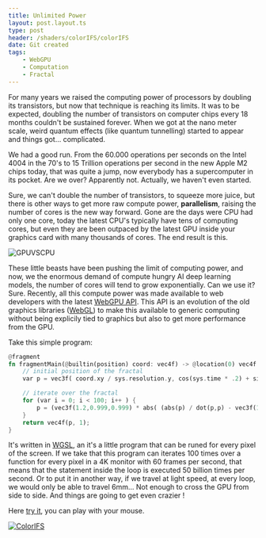 ```yaml
---
title: Unlimited Power
layout: post.layout.ts
type: post
header: /shaders/colorIFS/colorIFS
date: Git created
tags:
    - WebGPU
    - Computation
    - Fractal
---
```


For many years we raised the computing power of processors by doubling its transistors, but now that technique is reaching its limits. It was to be expected, doubling the number of transistors on computer chips every 18 months couldn't be sustained forever. When we got at the nano meter scale, weird quantum effects (like quantum tunnelling) started to appear and things got... complicated.

We had a good run. From the 60.000 operations per seconds on the Intel 4004 in the 70's to 15 Trillion operations per second in the new Apple M2 chips today, that was quite a jump, now everybody has a supercomputer in its pocket.  Are we over? Apparently not. Actually, we haven't even started. 

Sure, we can't double the number of transistors, to squeeze more juice, but there is other ways to get more raw compute power, **parallelism**, raising the number of cores is the new way forward. Gone are the days were CPU had only one core, today the latest CPU's typically have tens of computing cores, but even they are been outpaced by the latest GPU inside your graphics card with many thousands of cores. The end result is this.

![GPUVSCPU](/assets/img/svg/gpu3.webp)

These little beasts have been pushing the limit of computing power, and now, we the enormous demand of compute hungry AI deep learning models, the number of cores will tend to grow exponentially. Can we use it? Sure. Recently, all this compute power was made available to web developers with the latest [WebGPU API](https://www.w3.org/TR/webgpu/). This API is an evolution of the old graphics libraries ([WebGL](https://registry.khronos.org/webgl/specs/latest/1.0/)) to make this available to generic computing without being explicily tied to graphics but also to get more performance from the GPU.

Take this simple program:

```rust
@fragment
fn fragmentMain(@builtin(position) coord: vec4f) -> @location(0) vec4f {
    // initial position of the fractal
    var p = vec3f( coord.xy / sys.resolution.y, cos(sys.time * .2) + sin(sys.time * .1));

    // iterate over the fractal
    for (var i = 0; i < 100; i++ ) {
        p = (vec3f(1.2,0.999,0.999) * abs( (abs(p) / dot(p,p) - vec3f(1.0 - sys.mouse.y*.1, .9,(sys.mouse.x - .5) * 0.5)) )).xzy;
    }
    return vec4f(p, 1);
}
```

It's written in [WGSL](https://www.w3.org/TR/WGSL/), an it's a little program that can be runed for every pixel of the screen. If we take that this program can iterates 100 times over a function for every pixel in a 4K monitor with 60 frames per second, that means that the statement inside the loop is executed 50 billion times per second. Or to put it in another way, if we travel at light speed, at every loop, we would only be able to travel 6mm... Not enough to cross the GPU from side to side. And things are going to get even crazier !


Here [try it](/sketches/colorIFS/), you can play with your mouse.

[![ColorIFS](/shaders/colorIFS/colorIFS-big.webp)](/sketches/colorIFS/)
